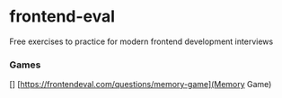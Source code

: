 # frontend-eval
Free exercises to practice for modern frontend development interviews


### Games
[] [https://frontendeval.com/questions/memory-game](Memory Game)
